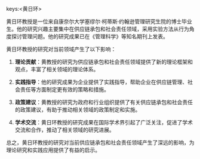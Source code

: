 keys:<黄日环>


黄日环教授是一位来自康奈尔大学塞缪尔·柯蒂斯·约翰逊管理研究生院的博士毕业生。他的研究兴趣主要集中在供应链承包和社会责任领域，采用实验方法从行为角度探讨管理问题。他的研究成果已在《管理科学》等知名期刊上发表。

黄日环教授的研究对当前领域产生了以下影响：

1. **理论贡献**：黄教授的研究为供应链承包和社会责任领域提供了新的理论框架和观点，丰富了相关领域的理论体系。

2. **实践指导**：他的研究成果为企业提供了实践指导，帮助企业在供应链管理、社会责任等方面制定更有效的策略和措施。

3. **政策建议**：黄教授的研究为政府和行业组织提供了有关供应链承包和社会责任的政策建议，有助于推动相关领域的政策制定和实施。

4. **学术交流**：黄日环教授的研究成果在国际学术界引起了广泛关注，促进了学术交流和合作，推动了相关领域的研究进展。

总之，黄日环教授的研究对当前供应链承包和社会责任领域产生了深远的影响，为理论研究和实践应用提供了有益的启示。